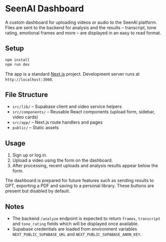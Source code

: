 # SeenAI Dashboard

A custom dashboard for uploading videos or audio to the SeenAI platform. Files are sent to the backend for analysis and the results – transcript, tone rating, emotional frames and more – are displayed in an easy to read format.

## Setup

```bash
npm install
npm run dev
```

The app is a standard [Next.js](https://nextjs.org/) project. Development server runs at `http://localhost:3000`.

## File Structure

- `src/lib/` – Supabase client and video service helpers
- `src/components/` – Reusable React components (upload form, sidebar, video cards)
- `src/app/` – Next.js route handlers and pages
- `public/` – Static assets

## Usage

1. Sign up or log in.
2. Upload a video using the form on the dashboard.
3. After processing, recent uploads and analysis results appear below the form.

The dashboard is prepared for future features such as sending results to GPT, exporting a PDF and saving to a personal library. These buttons are present but disabled by default.

## Notes

- The backend `/analyze` endpoint is expected to return `frames`, `transcript` and `tone_rating` fields which will be displayed once available.
- Supabase credentials are loaded from environment variables `NEXT_PUBLIC_SUPABASE_URL` and `NEXT_PUBLIC_SUPABASE_ANON_KEY`.
